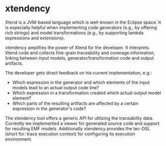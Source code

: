 xtendency
=========

Xtend is a JVM-based language which is well-known in the Eclipse space.
It is especially helpful when implementing code generators (e.g., by offering rich strings)
and model transformations (e.g., by supporting lambda expressions and extensions).

xtendency amplifies the power of Xtend for the developer. It interprets Xtend code and
collects fine-grain traceability and coverage information, linking between input models,
generator/transformation code and output artifacts.

The developer gets direct feedback on his current implementation, e.g.:
- Which expression in the generator and which elements of the input models lead to an actual output code line?
- Which expression in a transformation created which actual output model element?
- Which parts of the resulting artifacts are affected by a certain expression in the generator's code?

The xtendency tool offers a generic API for utilizing the traceability data.
Currently we implemented a viewer for generated source code and support for resulting EMF models.
Additionally xtendency provides the tec-DSL (short for: trace execution context) for configuring
its execution environment.

